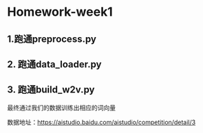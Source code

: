 # Homework-week1
## 1.跑通preprocess.py

## 2. 跑通data_loader.py

## 3. 跑通build_w2v.py

最终通过我们的数据训练出相应的词向量

数据地址：https://aistudio.baidu.com/aistudio/competition/detail/3

